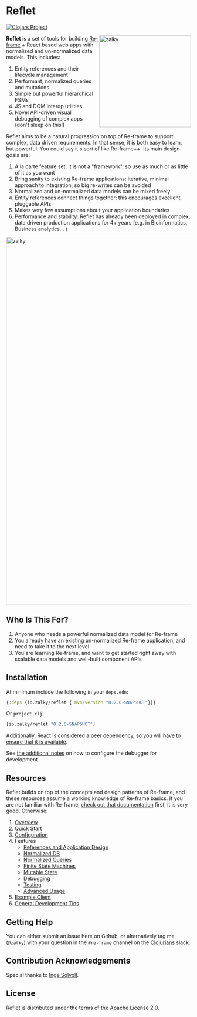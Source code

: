 
# Reflet

[![Clojars Project](https://img.shields.io/clojars/v/io.zalky/reflet?labelColor=blue&color=green&style=flat-square&logo=clojure&logoColor=fff)](https://clojars.org/io.zalky/reflet)

<img src="https://i.imgur.com/1nfbVFZ.jpg" title="zalky" align="right" width="250"/>

**Reflet** is a set of tools for building
[Re-frame](https://github.com/day8/re-frame) + React based web apps
with normalized and un-normalized data models. This includes:

1. Entity references and their lifecycle management
2. Performant, normalized queries and mutations
3. Simple but powerful hierarchical FSMs
4. JS and DOM interop utilities
5. Novel API-driven visual debugging of complex apps (don't sleep on
   this!)

Reflet aims to be a natural progression on top of Re-frame to support
complex, data driven requirements. In that sense, it is both easy to
learn, but powerful. You could say it's sort of like Re-frame++. Its
main design goals are:

1. A la carte feature set: it is not a "framework", so use as much or
   as little of it as you want
2. Bring sanity to existing Re-frame applications: iterative, minimal
   approach to integration, so big re-writes can be avoided
3. Normalized and un-normalized data models can be mixed freely
4. Entity references connect things together: this encourages
   excellent, pluggable APIs
5. Makes very few assumptions about your application boundaries
6. Performance and stability: Reflet has already been deployed in
   complex, data driven production applications for 4+ years
   (e.g. in Bioinformatics, Business analytics... )

<img src="https://i.imgur.com/6MAwZgS.jpg" title="zalky" align="center" width="1000"/>

## Who Is This For?

1. Anyone who needs a powerful normalized data model for Re-frame
2. You already have an existing un-normalized Re-frame application,
   and need to take it to the next level
3. You are learning Re-frame, and want to get started right away with
   scalable data models and well-built component APIs

## Installation

At minimum include the following in your `deps.edn`:

```clj
{:deps {io.zalky/reflet {:mvn/version "0.2.0-SNAPSHOT"}}}
```

Or `project.clj`:

```clj
[io.zalky/reflet "0.2.0-SNAPSHOT"]
```

Additionally, React is considered a peer dependency, so you will have
to [ensure that it is available](Configuration.md#react).

See [the additional notes](Configuration.md) on how to configure the
debugger for development.

## Resources

Reflet builds on top of the concepts and design patterns of Re-frame,
and these resources assume a working knowledge of Re-frame basics. If
you are not familiar with Re-frame, [check out that
documentation](https://day8.github.io/re-frame/re-frame/) first, it is
very good. Otherwise:

1. [Overview](#overview)
2. [Quick Start](Quick-Start.md)
3. [Configuration](Configuration.md)
4. Features
   - [References and Application Design](References-and-Application-Design.md)
   - [Normalized DB](Normalized-DB.md)
   - [Normalized Queries](Normalized-Queries.md)
   - [Finite State Machines](Finite-State-Machines.md)
   - [Mutable State](Mutable-State.md)
   - [Debugging](Debugging.md)
   - [Testing](Testing.md)
   - [Advanced Usage](Advanced-Usage.md)
5. [Example Client](Example-Client.md)
6. [General Development Tips](General-Development-Tips.md)

## Getting Help

You can either submit an issue here on Github, or alternatively tag me
(`@zalky`) with your question in the `#re-frame` channel on the
[Clojurians](https://clojurians.slack.com) slack.

## Contribution Acknowledgements

Special thanks to [Inge Solvoll](https://github.com/ingesolvoll).

## License

Reflet is distributed under the terms of the Apache License 2.0.
